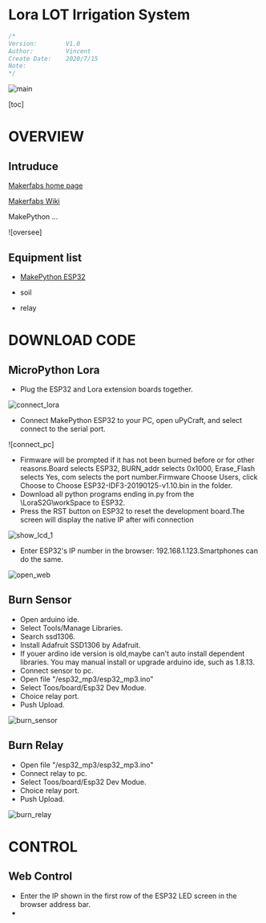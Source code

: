 # Lora LOT Irrigation System

```c++
/*
Version:		V1.0
Author:			Vincent
Create Date:	2020/7/15
Note:
*/
```

![main]()

[toc]

# OVERVIEW

## Intruduce

[Makerfabs home page](https://www.makerfabs.com/)

[Makerfabs Wiki](https://makerfabs.com/wiki/index.php?title=Main_Page)

MakePython ...

![oversee]

## Equipment list

- [MakePython ESP32](https://www.makerfabs.com/wiki/index.php?title=MakePython_ESP32)

- soil
- relay



# DOWNLOAD CODE

## MicroPython Lora
- Plug the ESP32 and Lora extension boards together.

![connect_lora]()

- Connect MakePython ESP32 to your PC, open uPyCraft, and select connect to the serial port.

![connect_pc]

- Firmware will be prompted if it has not been burned before or for other reasons.Board selects ESP32, BURN_addr selects 0x1000, Erase_Flash selects Yes, com selects the port number.Firmware Choose Users, click Choose to Choose ESP32-IDF3-20190125-v1.10.bin in the folder.
- Download all python programs ending in.py from the \LoraS2G\workSpace to ESP32.
- Press the RST button on ESP32 to reset the development board.The screen will display the native IP after wifi connection

![show_lcd_1]()

- Enter ESP32's IP number in the browser: 192.168.1.123.Smartphones can do the same.

![open_web]()


## Burn Sensor
- Open arduino ide.
- Select Tools/Manage Libraries.
- Search ssd1306.
- Install Adafruit SSD1306 by Adafruit.
- If youer ardino ide version is old,maybe can't auto install dependent libraries. You may manual install or upgrade arduino ide, such as 1.8.13.
- Connect sensor to pc.
- Open file "/esp32_mp3/esp32_mp3.ino"
- Select Toos/board/Esp32 Dev Modue.
- Choice relay port.
- Push Upload.

![burn_sensor]()



## Burn Relay

- Open file "/esp32_mp3/esp32_mp3.ino"
- Connect relay to pc.
- Select Toos/board/Esp32 Dev Modue.
- Choice relay port.
- Push Upload.

![burn_relay]()

# CONTROL

## Web Control

- Enter the IP shown in the first row of the ESP32 LED screen in the browser address bar.
- 